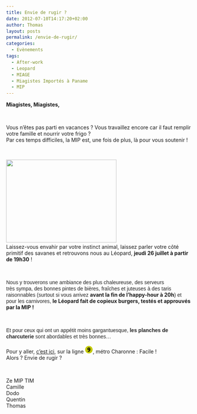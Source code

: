 ```yaml
---
title: Envie de rugir ?
date: 2012-07-10T14:17:20+02:00
author: Thomas
layout: posts
permalink: /envie-de-rugir/
categories:
  - Evènements
tags:
  - After-work
  - Leopard
  - MIAGE
  - Miagistes Importés à Paname
  - MIP
---
```

<div>
  <div>
    <strong>Miagistes, Miagistes,</strong>
  </div>
  
  <div>
  </div>
  
  <p>
    &nbsp;
  </p>
  
  <div>
  </div>
  
  <div>
    Vous n&#8217;êtes pas parti en vacances ? Vous travaillez encore car il faut remplir votre famille et nourrir votre frigo ?
  </div>
  
  <div>
  </div>
  
  <div>
  </div>
  
  <div>
    Par ces temps difficiles, la MIP est, une fois de plus, là pour vous soutenir !
  </div>
  
  <div>
  </div>
  
  <p>
    &nbsp;
  </p>
  
  <div>
    <a href="/assets/uploads/2012/07/leopard.jpg"><img class="alignleft size-medium wp-image-1030" title="leopard" src="/assets/uploads/2012/07/leopard-300x225.jpg" alt="" width="300" height="225" srcset="/assets/uploads/2012/07/leopard-300x225.jpg 300w, /assets/uploads/2012/07/leopard-768x576.jpg 768w, /assets/uploads/2012/07/leopard-1024x768.jpg 1024w, /assets/uploads/2012/07/leopard.jpg 1600w" sizes="(max-width: 300px) 100vw, 300px" /></a>
  </div>
  
  <div>
  </div>
  
  <div>
    Laissez-vous envahir par votre instinct animal, laissez parler votre côté primitif des savanes et retrouvons nous au Léopard, <strong>jeudi 26 juillet à partir de 19h30</strong> !
  </div>
</div>

<div>
</div>

&nbsp;

<div>
</div>

<div>
  <span style="color: #222222; font-family: arial, sans-serif;">Nous y trouverons une ambiance des plus chaleureuse, des serveurs très sympa, des bonnes pintes de bières, fraîches et juteuses à des taris raisonnables (surtout si vous arrivez </span><strong>avant la fin de l&#8217;happy-hour à 20h</strong><span style="color: #222222; font-family: arial, sans-serif;">) et pour les carnivores, </span><strong>le Léopard fait de copieux burgers, testés et approuvés par la MIP ! </strong>
</div>

<div>
</div>

<div>
</div>

&nbsp;

<div>
  <span style="color: #222222; font-family: arial, sans-serif;">Et pour ceux qui ont un appétit moins gargantuesque, <strong>les planches de charcuterie</strong> sont abordables et très bonnes&#8230;</span>
</div>

<div>
  <strong><br /> </strong>
</div>

<div>
  Pour y aller, <a href="https://goo.gl/maps/Xklk" target="_blank">c&#8217;est ici</a>, sur la ligne <a href="/assets/uploads/2010/10/m9.gif"><img class="alignnone size-full wp-image-278" title="m9" src="/assets/uploads/2010/10/m9.gif" alt="" width="21" height="21" /></a>, métro Charonne : Facile !
</div>

<div>
</div>

<div>
  <div>
    Alors ? Envie de rugir ?
  </div>
  
  <div>
  </div>
  
  <p>
    &nbsp;
  </p>
  
  <div>
    Ze MIP TIM
  </div>
</div>

<div>
</div>

<div>
  Camille
</div>

<div>
  Dodo
</div>

<div>
  Quentin
</div>

<div>
  Thomas
</div>

&nbsp;
